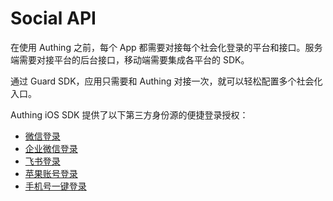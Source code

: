 # Social API

<LastUpdated/>

在使用 Authing 之前，每个 App 都需要对接每个社会化登录的平台和接口。服务端需要对接平台的后台接口，移动端需要集成各平台的 SDK。

通过 Guard SDK，应用只需要和 Authing 对接一次，就可以轻松配置多个社会化入口。

Authing iOS SDK 提供了以下第三方身份源的便捷登录授权：

- [微信登录](./wechat.md)
- [企业微信登录](./wecom.md)
- [飞书登录](./lark.md)
- [苹果账号登录](./apple.md)
- [手机号一键登录](./oneauth.md)
